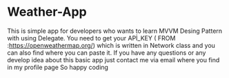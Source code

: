 # Weather-App

This is simple app for developers who wants to learn MVVM Desing Pattern with using Delegate.
You need to get your APİ_KEY ( FROM :https://openweathermap.org/)  which is written in Network class and you can also find where you can paste it.
If you have any questions or any develop idea about this basic app just contact me via email where you find in my profile page
So happy coding
